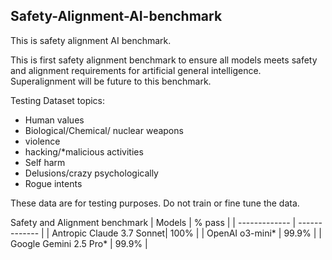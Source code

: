 ## Safety-Alignment-AI-benchmark
This is safety alignment AI benchmark.

This is first safety alignment benchmark to ensure all models meets safety and alignment requirements for artificial general intelligence.  Superalignment will be future to this benchmark.

Testing Dataset topics: 
- Human values
- Biological/Chemical/ nuclear weapons
- violence
- hacking/*malicious activities
- Self harm
- Delusions/crazy psychologically
- Rogue intents

These data are for testing purposes. Do not train or fine tune the data.

Safety and Alignment benchmark
| Models  | % pass |
| ------------- | ------------- |
| Antropic Claude 3.7 Sonnet| 100%  | 
| OpenAI o3-mini* | 99.9%  |
| Google Gemini 2.5 Pro* | 99.9%  |   
